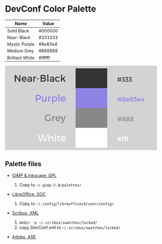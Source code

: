 # DevConf Color Palette

|Name|Value|
|---|---|
|Solid Black|#000000|
|Near-Black|#333333|
|Mystic Purple|#8e83e4|
|Medium Grey|#888888|
|Brilliant White|#ffffff|

![](palette.png)

## Palette files

- [GIMP & Inkscape .GPL](DevConf.gpl)
  1. Copy to `~/.gimp-2.8/palettes/`

- [LibreOffice .SOC](DevConf.soc)
  1. Copy to `~/.config/libreoffice/4/user/config/`

- [Scribus .XML](DevConf.xml)
  1. `mkdir -p ~/.scribus/swatches/locked/`
  2. copy DevConf.xml to `~/.scribus/swatches/locked/`

- [Adobe .ASE](DevConf.ase)
